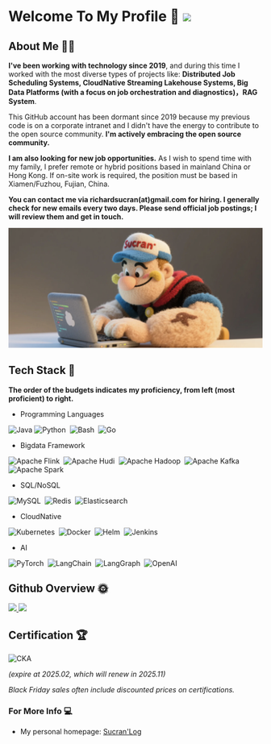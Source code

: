 # Welcome To My Profile 👋 ![](https://komarev.com/ghpvc/?username=Sucran&color=green)

## About Me 👨‍💻

**I've been working with technology since 2019**, and during this time I worked with the most diverse types of projects like: **Distributed Job Scheduling Systems, CloudNative Streaming Lakehouse Systems, Big Data Platforms (with a focus on job orchestration and diagnostics)，RAG System**.

This GitHub account has been dormant since 2019 because my previous code is on a corporate intranet and I didn't have the energy to contribute to the open source community. **I'm actively embracing the open source community.**

**I am also looking for new job opportunities.** As I wish to spend time with my family, I prefer remote or hybrid positions based in mainland China or Hong Kong. If on-site work is required, the position must be based in Xiamen/Fuzhou, Fujian, China.

**You can contact me via richardsucran(at)gmail.com for hiring. I generally check for new emails every two days. Please send official job postings; I will review them and get in touch.**

![](img/index.png)

## Tech Stack 🔧

**The order of the budgets indicates my proficiency, from left (most proficient) to right.**


- Programming Languages

![Java](https://img.shields.io/badge/-Java-05122A?style=flat&logo=Java&logoColor=white)
![Python](https://img.shields.io/badge/-Python-05122A?style=flat&logo=python)&nbsp;
![Bash](https://img.shields.io/badge/-Shell_Script-05122A?style=flat&logo=gnu-bash)&nbsp;
![Go](https://img.shields.io/badge/-Go-05122A?style=flat&logo=go&logoColor=white)&nbsp;

- Bigdata Framework

![Apache Flink](https://img.shields.io/badge/-Apache%20Flink-05122A?style=flat&logo=apacheflink&logoColor=white)&nbsp;
![Apache Hudi](https://img.shields.io/badge/-Apache%20Hudi-05122A?style=flat)&nbsp;
![Apache Hadoop](https://img.shields.io/badge/-Apache%20Hadoop-05122A?style=flat&logo=apachehadoop&logoColor=white)&nbsp;
![Apache Kafka](https://img.shields.io/badge/-Apache%20Kafka-05122A?style=flat&logo=apachekafka&logoColor=white)
![Apache Spark](https://img.shields.io/badge/-Apache%20Spark-05122A?style=flat&logo=apachespark&logoColor=white)&nbsp;

- SQL/NoSQL

![MySQL](https://img.shields.io/badge/-MySQL-05122A?style=flat&logo=mysql&logoColor=white)&nbsp;
![Redis](https://img.shields.io/badge/-Redis-05122A?style=flat&logo=redis&logoColor=white)&nbsp;
![Elasticsearch](https://img.shields.io/badge/-Elasticsearch-05122A?style=flat&logo=elasticsearch&logoColor=white)

- CloudNative

![Kubernetes](https://img.shields.io/badge/-Kubernetes-05122A?style=flat&logo=kubernetes&logoColor=white)&nbsp;
![Docker](https://img.shields.io/badge/-Docker-05122A?style=flat&logo=docker&logoColor=white)&nbsp;
![Helm](https://img.shields.io/badge/-Helm-05122A?style=flat&logo=helm&logoColor=white)&nbsp;
![Jenkins](https://img.shields.io/badge/-Jenkins-05122A?style=flat&logo=jenkins&logoColor=white)

- AI

![PyTorch](https://img.shields.io/badge/-PyTorch-05122A?style=flat&logo=pytorch&logoColor=white)&nbsp;
![LangChain](https://img.shields.io/badge/-LangChain-05122A?style=flat)&nbsp;
![LangGraph](https://img.shields.io/badge/-LangGraph-05122A?style=flat)&nbsp;
![OpenAI](https://img.shields.io/badge/-OpenAI-05122A?style=flat&logo=openai&logoColor=white)

## Github Overview 🌞

<a href="https://github.com/anuraghazra/github-readme-stats">
  <img height="180em" src="https://github-readme-stats.vercel.app/api?username=Sucran&count_private=true&show_icons=true&theme=buefy&bg_color=40,FFFFFF,DDDDFF" />
  <img height="180em" src="https://github-readme-stats.vercel.app/api/top-langs/?username=Sucran&hide=html,javascript,CSS,jupyter%20notebook&bg_color=40,FFFFFF,EEEEFF&layout=compact" />
</a>

## Certification 🏆

<!-- 请将下面的链接替换为您的 CKA 认证验证链接 -->
![CKA](https://img.shields.io/badge/Certified%20Kubernetes%20Administrator-326CE5?style=for-the-badge&logo=kubernetes&logoColor=white)

*(expire at 2025.02, which will renew in 2025.11)*

*Black Friday sales often include discounted prices on certifications.*

### For More Info 💻
- My personal homepage: [Sucran'Log](https://sucran.github.io)




